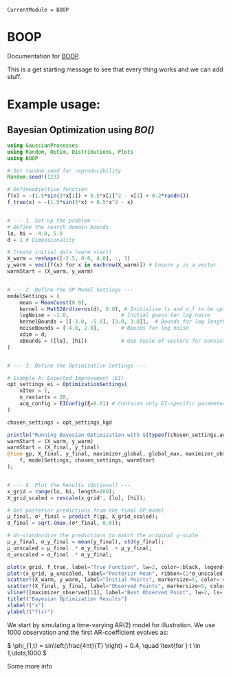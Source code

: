 ```@meta
CurrentModule = BOOP
```

# BOOP

Documentation for [BOOP](https://github.com/OskarGU/BOOP.jl).

This is a get starting message to see that every thing works and we can add stuff.


# Example usage:

## Bayesian Optimization using *BO()*

```julia
using GaussianProcesses
using Random, Optim, Distributions, Plots
using BOOP

# Set random seed for reproducibility
Random.seed!(123)

# Defineobjective function
f(x) = -(1.5*sin(3*x[1]) + 0.5*x[1]^2 - x[1] + 0.2*randn())
f_true(x) = -(1.5*sin(3*x) + 0.5*x^2 - x)


# --- 1. Set up the problem ---
# Define the search domain bounds
lo, hi = -4.0, 5.0
d = 1 # Dimensionality

# Create initial data (warm start)
X_warm = reshape([-2.5, 0.0, 4.0], :, 1)
y_warm = vec([f(x) for x in eachrow(X_warm)]) # Ensure y is a vector
warmStart = (X_warm, y_warm)


# --- 2. Define the GP Model Settings ---
modelSettings = (
    mean = MeanConst(0.0),
    kernel = Mat52Ard(zeros(d), 0.0), # Initialize ls and σ_f to be optimized
    logNoise = -1.0,                 # Initial guess for log noise
    kernelBounds = [[-3.0, -5.0], [3.0, 3.0]],  # Bounds for log lengthscale
    noiseBounds = [-4.0, 2.0],       # Bounds for log noise
    xdim = d,
    xBounds = ([lo], [hi])           # Use tuple of vectors for consistency
)


# --- 3. Define the Optimization Settings ---

# Example A: Expected Improvement (EI)
opt_settings_ei = OptimizationSettings(
    nIter = 1,
    n_restarts = 20,
    acq_config = EIConfig(ξ=0.01) # Contains only EI-specific parameters
)

chosen_settings = opt_settings_kgd

println("Running Bayesian Optimization with $(typeof(chosen_settings.acq_config))...")
warmStart = (X_warm, y_warm)
warmStart = (X_final, y_final)
@time gp, X_final, y_final, maximizer_global, global_max, maximizer_observed, observed_max = BO(
    f, modelSettings, chosen_settings, warmStart
);


# --- 6. Plot the Results (Optional) ---
x_grid = range(lo, hi, length=200);
X_grid_scaled = rescale(x_grid', [lo], [hi]);

# Get posterior predictions from the final GP model
μ_final, σ²_final = predict_f(gp, X_grid_scaled);
σ_final = sqrt.(max.(σ²_final, 0.0));

# Un-standardize the predictions to match the original y-scale
μ_y_final, σ_y_final = mean(y_final), std(y_final);
μ_unscaled = μ_final .* σ_y_final .+ μ_y_final;
σ_unscaled = σ_final .* σ_y_final;

plot(x_grid, f_true, label="True Function", lw=2, color=:black, legend=:bottom)
plot!(x_grid, μ_unscaled, label="Posterior Mean", ribbon=(2*σ_unscaled, 2*σ_unscaled), lw=2, c=1)
scatter!(X_warm, y_warm, label="Initial Points", markersize=5, color=:red)
scatter!(X_final, y_final, label="Observed Points", markersize=5, color=:green,alpha=0.5)
vline!([maximizer_observed[1]], label="Best Observed Point", lw=2, ls=:dash, color=:purple)
title!("Bayesian Optimization Results")
xlabel!("x")
ylabel!("f(x)")
```
We start by simulating a time-varying AR(2) model for illustration. We use 1000 observation and the first AR-coefficient evolves as:

$ \phi_{1,t} = sin\left(\frac{4πt}{T} \right) + 0.4, \quad \text{for }  t \in 1,\dots,1000 $





Some more info




```@index
```

